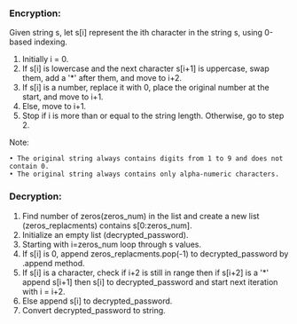 ### Encryption:
Given string s, let s[i] represent the ith character in the string s, using 0-based indexing.

1. Initially i = 0.
2. If s[i] is lowercase and the next character s[i+1] is uppercase, swap them, add a '*' after them, and move to i+2.
3. If s[i] is a number, replace it with 0, place the original number at the start, and move to i+1.
4. Else, move to i+1.
5. Stop if i is more than or equal to the string length. Otherwise, go to step 2.

Note:

    • The original string always contains digits from 1 to 9 and does not contain 0.
    • The original string always contains only alpha-numeric characters.

### Decryption:
1. Find number of zeros(zeros_num) in the list and create a new list (zeros_replacments) contains s[0:zeros_num].
2. Initialize an empty list (decrypted_password).
3. Starting with i=zeros_num loop through s values.
4. If s[i] is 0, append zeros_replacments.pop(-1) to decrypted_password by .append method.
5. If  s[i] is a character, check if i+2 is still in range then if s[i+2] is a '*' append s[i+1] then s[i] to decrypted_password and start next iteration with i = i+2.
6. Else append s[i] to decrypted_password.
7. Convert decrypted_password to string.
